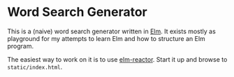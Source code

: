 # Word Search Generator

This is a (naive) word search generator written in [Elm](http://elm-lang.org).
It exists mostly as playground for my attempts to learn Elm and how to structure
an Elm program.

The easiest way to work on it is to use [elm-reactor](https://github.com/elm-lang/elm-reactor). Start it up and browse
to `static/index.html`.
